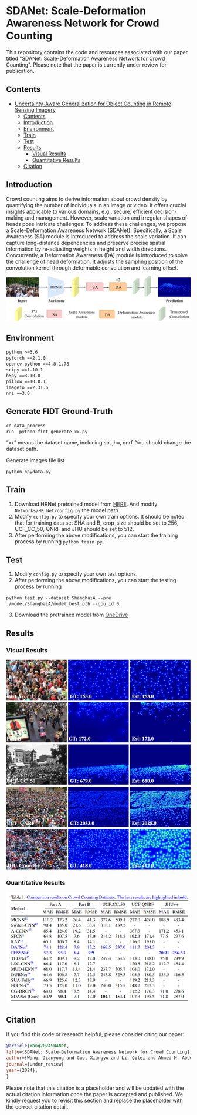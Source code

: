 
# SDANet: Scale-Deformation Awareness Network for Crowd Counting  
This repository contains the code and resources associated with our paper titled "SDANet: Scale-Deformation Awareness Network for Crowd Counting". Please note that the paper is currently under review for publication.
## Contents

- [Uncertainty-Aware Generalization for Object Counting in Remote Sensing Imagery](#sdanet:scale-deformation-awareness-network-for-crowd-counting)
  - [Contents](#contents)
  - [Introduction](#introduction)
  - [Environment](#environment)
  - [Train](#train)
  - [Test](#test)
  - [Results](#results)
    - [Visual Results](#visual-results)
    - [Quantitative Results](#quantitative-results)
  - [Citation](#citation)

## Introduction
Crowd counting aims to derive information about crowd density by quantifying the number of individuals in an image or video. 
It offers crucial insights applicable to various domains, e.g.,  secure,  efficient decision-making and management.
However, scale variation and irregular shapes of heads pose intricate challenges. 
To address these challenges, we propose a Scale-Deformation Awareness Network (SDANet). 
Specifically, a Scale Awareness (SA) module is introduced to address the scale variation. 
It can capture long-distance dependencies and preserve precise spatial information by re-adjusting weights in height and width directions. 
Concurrently, a Deformation Awareness (DA) module is introduced to solve the challenge of head deformation.
It adjusts the sampling position of the convolution kernel through deformable convolution and learning offset.

![arch](./image/framework.png)

## Environment

	python >=3.6 
	pytorch ==2.1.0
	opencv-python ==4.8.1.78
	scipy ==1.10.1
	h5py ==3.10.0
	pillow ==10.0.1
	imageio ==2.31.6
	nni ==3.0 


## Generate FIDT Ground-Truth

```
cd data_process
run  python fidt_generate_xx.py
```

“xx” means the dataset name, including sh, jhu, qnrf. You should change the dataset path.

Generate images file list
```
python npydata.py
```

## Train

1. Download HRNet pretrained model from [HERE](https://1drv.ms/u/s!AoqjtIqKcO-1gg1LztkP37xTPIiw). And modify `Networks/HR_Net/config.py` the model path.
2. Modify `config.py` to specify your own train options. It should be noted that for training data set SHA and B, crop_size should be set to 256, UCF_CC_50, QNRF and JHU should be set to 512.
3. After performing the above modifications, you can start the training process by running `python train.py`.

## Test

1. Modify `config.py` to specify your own test options.
2. After performing the above modifications, you can start the testing process by running
 ```
 python test.py --dataset ShanghaiA --pre ./model/ShanghaiA/model_best.pth --gpu_id 0
 ```
3. Download the pretrained model from [OneDrive](https://1drv.ms/u/s!AoqjtIqKcO-1gg1LztkP37xTPIiw)

## Results

### Visual Results

![arch](./image/result.png)

### Quantitative Results

![arch](./image/table_1.png)

## Citation

If you find this code or research helpful, please consider citing our paper:

```BibTeX
@article{Wang2024SDANet,
title={SDANet: Scale-Deformation Awareness Network for Crowd Counting},
author={Wang, Jianyong and Guo, Xiangyu and Li, Qilei and Ahmed M. Abdelmoniem and Gao, Mingliang},
journal={under_review}
year={2024},
}
```

Please note that this citation is a placeholder and will be updated with the actual citation information once the paper is accepted and published. We kindly request you to revisit this section and replace the placeholder with the correct citation detail.






